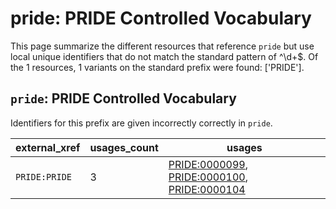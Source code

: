 # pride: PRIDE Controlled Vocabulary

This page summarize the different resources that reference `pride`
but use local unique identifiers that do not match the standard pattern of
^\d+$. Of the 1 resources,
1 variants on the standard prefix were found: ['PRIDE'].

## `pride`: PRIDE Controlled Vocabulary

Identifiers for this prefix are given incorrectly correctly in `pride`.

| external_xref   |   usages_count | usages                                                                                                                                                              |
|-----------------|----------------|---------------------------------------------------------------------------------------------------------------------------------------------------------------------|
| `PRIDE:PRIDE`   |              3 | [PRIDE:0000099](https://bioregistry.io/PRIDE:0000099), [PRIDE:0000100](https://bioregistry.io/PRIDE:0000100), [PRIDE:0000104](https://bioregistry.io/PRIDE:0000104) |

